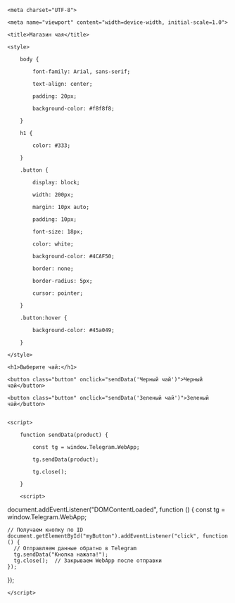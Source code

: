 <!DOCTYPE html>

<html lang="ru">

<head>

    <meta charset="UTF-8">

    <meta name="viewport" content="width=device-width, initial-scale=1.0">

    <title>Магазин чая</title>

    <style>

        body {

            font-family: Arial, sans-serif;

            text-align: center;

            padding: 20px;

            background-color: #f8f8f8;

        }

        h1 {

            color: #333;

        }

        .button {

            display: block;

            width: 200px;

            margin: 10px auto;

            padding: 10px;

            font-size: 18px;

            color: white;

            background-color: #4CAF50;

            border: none;

            border-radius: 5px;

            cursor: pointer;

        }

        .button:hover {

            background-color: #45a049;

        }

    </style>

</head>

<body>

    <h1>Выберите чай:</h1>

    <button class="button" onclick="sendData('Черный чай')">Черный чай</button>

    <button class="button" onclick="sendData('Зеленый чай')">Зеленый чай</button>


    <script>

        function sendData(product) {

            const tg = window.Telegram.WebApp;

            tg.sendData(product);

            tg.close();

        }

        <script>
  document.addEventListener("DOMContentLoaded", function () {
    const tg = window.Telegram.WebApp;

    // Получаем кнопку по ID
    document.getElementById("myButton").addEventListener("click", function () {
      // Отправляем данные обратно в Telegram
      tg.sendData("Кнопка нажата!");  
      tg.close();  // Закрываем WebApp после отправки
    });
  });
</script>

    </script>

</body>

</html>
